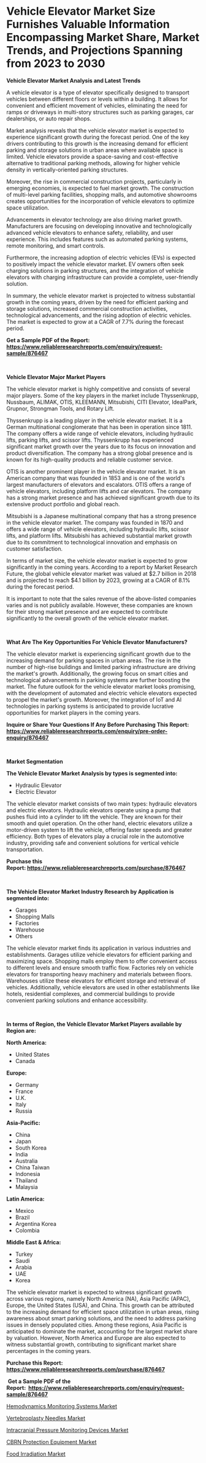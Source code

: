 <p><h1>Vehicle Elevator Market Size Furnishes Valuable Information Encompassing Market Share, Market Trends, and Projections Spanning from 2023 to 2030</h1></p><p><strong>Vehicle Elevator Market Analysis and Latest Trends</strong></p>
<p><p>A vehicle elevator is a type of elevator specifically designed to transport vehicles between different floors or levels within a building. It allows for convenient and efficient movement of vehicles, eliminating the need for ramps or driveways in multi-story structures such as parking garages, car dealerships, or auto repair shops.</p><p>Market analysis reveals that the vehicle elevator market is expected to experience significant growth during the forecast period. One of the key drivers contributing to this growth is the increasing demand for efficient parking and storage solutions in urban areas where available space is limited. Vehicle elevators provide a space-saving and cost-effective alternative to traditional parking methods, allowing for higher vehicle density in vertically-oriented parking structures.</p><p>Moreover, the rise in commercial construction projects, particularly in emerging economies, is expected to fuel market growth. The construction of multi-level parking facilities, shopping malls, and automotive showrooms creates opportunities for the incorporation of vehicle elevators to optimize space utilization.</p><p>Advancements in elevator technology are also driving market growth. Manufacturers are focusing on developing innovative and technologically advanced vehicle elevators to enhance safety, reliability, and user experience. This includes features such as automated parking systems, remote monitoring, and smart controls.</p><p>Furthermore, the increasing adoption of electric vehicles (EVs) is expected to positively impact the vehicle elevator market. EV owners often seek charging solutions in parking structures, and the integration of vehicle elevators with charging infrastructure can provide a complete, user-friendly solution.</p><p>In summary, the vehicle elevator market is projected to witness substantial growth in the coming years, driven by the need for efficient parking and storage solutions, increased commercial construction activities, technological advancements, and the rising adoption of electric vehicles. The market is expected to grow at a CAGR of 7.7% during the forecast period.</p></p>
<p><strong>Get a Sample PDF of the Report:&nbsp; <a href="https://www.reliableresearchreports.com/enquiry/request-sample/876467">https://www.reliableresearchreports.com/enquiry/request-sample/876467</a></strong></p>
<p>&nbsp;</p>
<p><strong>Vehicle Elevator Major Market Players</strong></p>
<p><p>The vehicle elevator market is highly competitive and consists of several major players. Some of the key players in the market include Thyssenkrupp, Nussbaum, ALIMAK, OTIS, KLEEMANN, Mitsubishi, CITI Elevator, IdealPark, Grupnor, Strongman Tools, and Rotary Lift. </p><p>Thyssenkrupp is a leading player in the vehicle elevator market. It is a German multinational conglomerate that has been in operation since 1811. The company offers a wide range of vehicle elevators, including hydraulic lifts, parking lifts, and scissor lifts. Thyssenkrupp has experienced significant market growth over the years due to its focus on innovation and product diversification. The company has a strong global presence and is known for its high-quality products and reliable customer service.</p><p>OTIS is another prominent player in the vehicle elevator market. It is an American company that was founded in 1853 and is one of the world's largest manufacturers of elevators and escalators. OTIS offers a range of vehicle elevators, including platform lifts and car elevators. The company has a strong market presence and has achieved significant growth due to its extensive product portfolio and global reach.</p><p>Mitsubishi is a Japanese multinational company that has a strong presence in the vehicle elevator market. The company was founded in 1870 and offers a wide range of vehicle elevators, including hydraulic lifts, scissor lifts, and platform lifts. Mitsubishi has achieved substantial market growth due to its commitment to technological innovation and emphasis on customer satisfaction.</p><p>In terms of market size, the vehicle elevator market is expected to grow significantly in the coming years. According to a report by Market Research Future, the global vehicle elevator market was valued at $2.7 billion in 2018 and is projected to reach $4.1 billion by 2023, growing at a CAGR of 8.1% during the forecast period.</p><p>It is important to note that the sales revenue of the above-listed companies varies and is not publicly available. However, these companies are known for their strong market presence and are expected to contribute significantly to the overall growth of the vehicle elevator market.</p></p>
<p>&nbsp;</p>
<p><strong>What Are The Key Opportunities For Vehicle Elevator Manufacturers?</strong></p>
<p><p>The vehicle elevator market is experiencing significant growth due to the increasing demand for parking spaces in urban areas. The rise in the number of high-rise buildings and limited parking infrastructure are driving the market's growth. Additionally, the growing focus on smart cities and technological advancements in parking systems are further boosting the market. The future outlook for the vehicle elevator market looks promising, with the development of automated and electric vehicle elevators expected to propel the market's growth. Moreover, the integration of IoT and AI technologies in parking systems is anticipated to provide lucrative opportunities for market players in the coming years.</p></p>
<p><strong>Inquire or Share Your Questions If Any Before Purchasing This Report: <a href="https://www.reliableresearchreports.com/enquiry/pre-order-enquiry/876467">https://www.reliableresearchreports.com/enquiry/pre-order-enquiry/876467</a></strong></p>
<p>&nbsp;</p>
<p><strong>Market Segmentation</strong></p>
<p><strong>The Vehicle Elevator Market Analysis by types is segmented into:</strong></p>
<p><ul><li>Hydraulic Elevator</li><li>Electric Elevator</li></ul></p>
<p><p>The vehicle elevator market consists of two main types: hydraulic elevators and electric elevators. Hydraulic elevators operate using a pump that pushes fluid into a cylinder to lift the vehicle. They are known for their smooth and quiet operation. On the other hand, electric elevators utilize a motor-driven system to lift the vehicle, offering faster speeds and greater efficiency. Both types of elevators play a crucial role in the automotive industry, providing safe and convenient solutions for vertical vehicle transportation.</p></p>
<p><strong>Purchase this Report:&nbsp;<a href="https://www.reliableresearchreports.com/purchase/876467">https://www.reliableresearchreports.com/purchase/876467</a></strong></p>
<p>&nbsp;</p>
<p><strong>The Vehicle Elevator Market Industry Research by Application is segmented into:</strong></p>
<p><ul><li>Garages</li><li>Shopping Malls</li><li>Factories</li><li>Warehouse</li><li>Others</li></ul></p>
<p><p>The vehicle elevator market finds its application in various industries and establishments. Garages utilize vehicle elevators for efficient parking and maximizing space. Shopping malls employ them to offer convenient access to different levels and ensure smooth traffic flow. Factories rely on vehicle elevators for transporting heavy machinery and materials between floors. Warehouses utilize these elevators for efficient storage and retrieval of vehicles. Additionally, vehicle elevators are used in other establishments like hotels, residential complexes, and commercial buildings to provide convenient parking solutions and enhance accessibility.</p></p>
<p>&nbsp;</p>
<p><strong>In terms of Region, the Vehicle Elevator Market Players available by Region are:</strong></p>
<p>
    <p> <strong> North America: </strong>
        <ul>
            <li>United States</li>
            <li>Canada</li>
        </ul>
        </p> 
    <p> <strong> Europe: </strong>
        <ul>
            <li>Germany</li>
            <li>France</li>
            <li>U.K.</li>
            <li>Italy</li>
            <li>Russia</li>
        </ul>
        </p> 
    <p> <strong> Asia-Pacific: </strong>
        <ul>
            <li>China</li>
            <li>Japan</li>
            <li>South Korea</li>
            <li>India</li>
            <li>Australia</li>
            <li>China Taiwan</li>
            <li>Indonesia</li>
            <li>Thailand</li>
            <li>Malaysia</li>
        </ul>
        </p> 
    <p> <strong> Latin America: </strong>
        <ul>
            <li>Mexico</li>
            <li>Brazil</li>
            <li>Argentina Korea</li>
            <li>Colombia</li>
        </ul>
        </p> 
    <p> <strong> Middle East & Africa: </strong>
        <ul>
            <li>Turkey</li>
            <li>Saudi</li>
            <li>Arabia</li>
            <li>UAE</li>
            <li>Korea</li>
        </ul>
    </p>
    </p>
<p><p>The vehicle elevator market is expected to witness significant growth across various regions, namely North America (NA), Asia Pacific (APAC), Europe, the United States (USA), and China. This growth can be attributed to the increasing demand for efficient space utilization in urban areas, rising awareness about smart parking solutions, and the need to address parking issues in densely populated cities. Among these regions, Asia Pacific is anticipated to dominate the market, accounting for the largest market share by valuation. However, North America and Europe are also expected to witness substantial growth, contributing to significant market share percentages in the coming years.</p></p>
<p><strong>Purchase this Report: <a href="https://www.reliableresearchreports.com/purchase/876467">https://www.reliableresearchreports.com/purchase/876467</a></strong></p>
<p>&nbsp;<strong>Get a Sample PDF of the Report:&nbsp;&nbsp;<a href="https://www.reliableresearchreports.com/enquiry/request-sample/876467">https://www.reliableresearchreports.com/enquiry/request-sample/876467</a></strong></p>
<p><strong></strong></p>
<p><p><a href="https://www.linkedin.com/pulse/hemodynamics-monitoring-systems-market-size-growth-forecast-oblcc/">Hemodynamics Monitoring Systems Market</a></p><p><a href="https://www.linkedin.com/pulse/vertebroplasty-needles-market-challenges-opportunities-dykxc/">Vertebroplasty Needles Market</a></p><p><a href="https://www.linkedin.com/pulse/intracranial-pressure-monitoring-devices-market-research-ejjpc/">Intracranial Pressure Monitoring Devices Market</a></p><p><a href="https://medium.com/@moribenton733320/cbrn-protection-equipment-market-analysis-and-sze-forecasted-for-period-from-2023-to-2030-109d93c80b22">CBRN Protection Equipment Market</a></p><p><a href="https://medium.com/@jerez43343/food-irradiation-market-size-and-market-trends-complete-industry-overview-2023-to-2030-9e15798252cd">Food Irradiation Market</a></p></p>